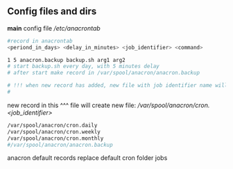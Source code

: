 ## Config files and dirs

**main** config file */etc/anacrontab*
```bash
#record in anacrontab
<periond_in_days> <delay_in_minutes> <job_identifier> <command>

1 5 anacron.backup backup.sh arg1 arg2
# start backup.sh every day, with 5 minutes delay
# after start make record in /var/spool/anacron/anacron.backup

# !!! when new record has added, new file with job identifier name will 
# 
```
new record in this ^^^  file will create new file:
*/var/spool/anacron/cron.<job_identifier>*
```bash
/var/spool/anacron/cron.daily
/var/spool/anacron/cron.weekly
/var/spool/anacron/cron.monthly
#/var/spool/anacron/anacron.backup
```

anacron default records replace default cron folder jobs
